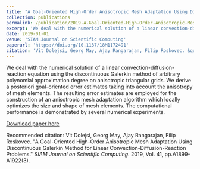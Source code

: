 ```yaml
---
title: "A Goal-Oriented High-Order Anisotropic Mesh Adaptation Using Discontinuous Galerkin Method for Linear Convection-Diffusion-Reaction Problems"
collection: publications
permalink: /publication/2019-A-Goal-Oriented-High-Order-Anisotropic-Mesh-Adaptation-Using-Discontinuous-Galerkin-Method-for-Linear-Convection-Diffusion-Reaction-Problems
excerpt: 'We deal with the numerical solution of a linear convection-diffusion-reaction equation using the discontinuous Galerkin method of arbitrary polynomial approximation degree on anisotropic triangular grids. We derive a posteriori goal-oriented error estimates taking into account the anisotropy of mesh elements. The resulting error estimates are employed for the construction of an anisotropic mesh adaptation algorithm which locally optimizes the size and shape of mesh elements. The computational performance is demonstrated by several numerical experiments.'
date: 2019-01-01
venue: 'SIAM Journal on Scientific Computing'
paperurl: 'https://doi.org/10.1137/18M1172491'
citation: 'Vit Dolejsi, Georg May, Ajay Rangarajan, Filip Roskovec. &quot;A Goal-Oriented High-Order Anisotropic Mesh Adaptation Using Discontinuous Galerkin Method for Linear Convection-Diffusion-Reaction Problems.&quot; <i>SIAM Journal on Scientific Computing</i>. 2019, Vol. 41, pp.A1899-A1922(3).'
---
```

We deal with the numerical solution of a linear convection-diffusion-reaction equation using the discontinuous Galerkin method of arbitrary polynomial approximation degree on anisotropic triangular grids. We derive a posteriori goal-oriented error estimates taking into account the anisotropy of mesh elements. The resulting error estimates are employed for the construction of an anisotropic mesh adaptation algorithm which locally optimizes the size and shape of mesh elements. The computational performance is demonstrated by several numerical experiments.

[Download paper here](https://doi.org/10.1137/18M1172491)


Recommended citation: Vit Dolejsi, Georg May, Ajay Rangarajan, Filip Roskovec. &quot;A Goal-Oriented High-Order Anisotropic Mesh Adaptation Using Discontinuous Galerkin Method for Linear Convection-Diffusion-Reaction Problems.&quot; <i>SIAM Journal on Scientific Computing</i>. 2019, Vol. 41, pp.A1899-A1922(3).